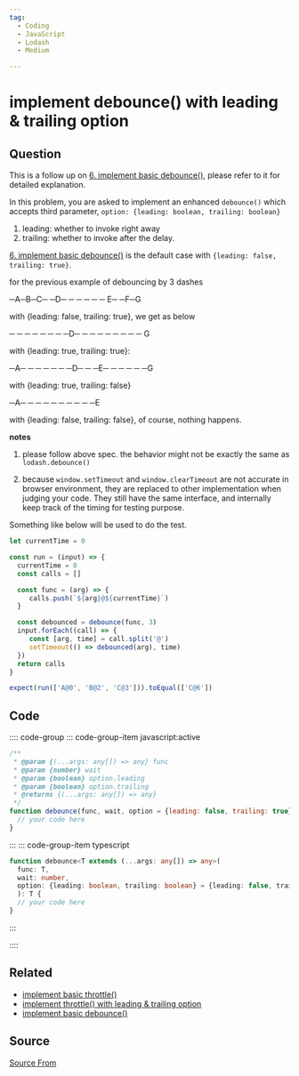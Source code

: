 ```yaml
---
tag:
  - Coding
  - JavaScript
  - Lodash
  - Medium

---
```

  
# implement debounce() with leading & trailing option

## Question
This is a follow up on [6\. implement basic debounce()](/problem/implement-basic-debounce), please refer to it for detailed explanation.

In this problem, you are asked to implement an enhanced `debounce()` which accepts third parameter, `option: {leading: boolean, trailing: boolean}`

1.  leading: whether to invoke right away
2.  trailing: whether to invoke after the delay.

[6\. implement basic debounce()](/problem/implement-basic-debounce()) is the default case with `{leading: false, trailing: true}`.

for the previous example of debouncing by 3 dashes

─A─B─C─ ─D─ ─ ─ ─ ─ ─ E─ ─F─G

with {leading: false, trailing: true}, we get as below

─ ─ ─ ─ ─ ─ ─ ─D─ ─ ─ ─ ─ ─ ─ ─ ─ G

with {leading: true, trailing: true}:

─A─ ─ ─ ─ ─ ─ ─D─ ─ ─E─ ─ ─ ─ ─ ─G

with {leading: true, trailing: false}

─A─ ─ ─ ─ ─ ─ ─ ─ ─ ─E

with {leading: false, trailing: false}, of course, nothing happens.

**notes**

1.  please follow above spec. the behavior might not be exactly the same as `lodash.debounce()`
    
2.  because `window.setTimeout` and `window.clearTimeout` are not accurate in browser environment, they are replaced to other implementation when judging your code. They still have the same interface, and internally keep track of the timing for testing purpose.
    

Something like below will be used to do the test.

```js
let currentTime = 0

const run = (input) => {
  currentTime = 0
  const calls = []

  const func = (arg) => {
     calls.push(`${arg}@${currentTime}`)
  }

  const debounced = debounce(func, 3)
  input.forEach((call) => {
     const [arg, time] = call.split('@')
     setTimeout(() => debounced(arg), time)
  })
  return calls
}

expect(run(['A@0', 'B@2', 'C@3'])).toEqual(['C@6'])
```

## Code
:::: code-group
::: code-group-item javascript:active
```javascript
/**
 * @param {(...args: any[]) => any} func
 * @param {number} wait
 * @param {boolean} option.leading
 * @param {boolean} option.trailing
 * @returns {(...args: any[]) => any}
 */
function debounce(func, wait, option = {leading: false, trailing: true}) {
  // your code here
}
```
:::
    ::: code-group-item typescript
```typescript
function debounce<T extends (...args: any[]) => any>(
  func: T, 
  wait: number, 
  option: {leading: boolean, trailing: boolean} = {leading: false, trailing: true}
  ): T {
  // your code here
}
```
:::
    
::::


## Related

+ [implement basic throttle()](./implement-basic-throttle)
+ [implement throttle() with leading & trailing option](./implement-throttle-with-leading-and-trailing-option)
+ [implement basic debounce()](./implement-basic-debounce)
##  Source
[Source From](https://bigfrontend.dev/problem/implement-debounce-with-leading-and-trailing-option)

  
